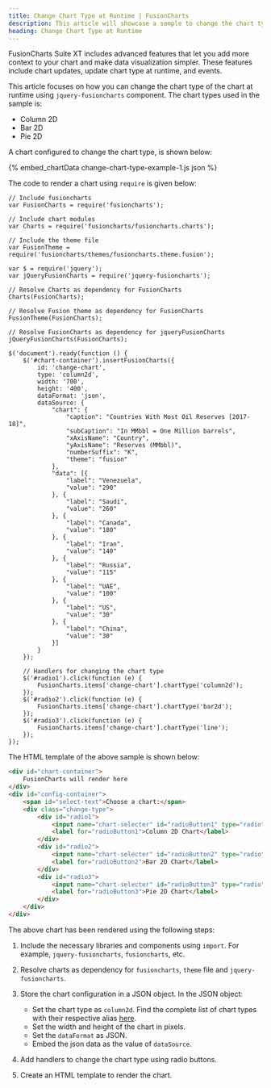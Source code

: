 ```yaml
---
title: Change Chart Type at Runtime | FusionCharts
description: This article will showcase a sample to change the chart type at runtime.
heading: Change Chart Type at Runtime
---
```


FusionCharts Suite XT includes advanced features that let you add more context to your chart and make data visualization simpler. These features include chart updates, update chart type at runtime, and events.

This article focuses on how you can change the chart type of the chart at runtime using `jquery-fusioncharts` component. The chart types used in the sample is:

* Column 2D
* Bar 2D
* Pie 2D

A chart configured to change the chart type, is shown below:

{% embed_chartData change-chart-type-example-1.js json %}

The code to render a chart using `require` is given below:

```
// Include fusioncharts
var FusionCharts = require('fusioncharts');

// Include chart modules
var Charts = require('fusioncharts/fusioncharts.charts');

// Include the theme file
var FusionTheme = require('fusioncharts/themes/fusioncharts.theme.fusion');

var $ = require('jquery');
var jQueryFusionCharts = require('jquery-fusioncharts');

// Resolve Charts as dependency for FusionCharts
Charts(FusionCharts); 

// Resolve Fusion theme as dependency for FusionCharts
FusionTheme(FusionCharts); 

// Resolve FusionCharts as dependency for jqueryFusionCharts
jQueryFusionCharts(FusionCharts); 

$('document').ready(function () {
    $('#chart-container').insertFusionCharts({
        id: 'change-chart',
        type: 'column2d',
        width: '700',
        height: '400',
        dataFormat: 'json',
        dataSource: {
            "chart": {
                "caption": "Countries With Most Oil Reserves [2017-18]",
                "subCaption": "In MMbbl = One Million barrels",
                "xAxisName": "Country",
                "yAxisName": "Reserves (MMbbl)",
                "numberSuffix": "K",
                "theme": "fusion"
            },
            "data": [{
                "label": "Venezuela",
                "value": "290"
            }, {
                "label": "Saudi",
                "value": "260"
            }, {
                "label": "Canada",
                "value": "180"
            }, {
                "label": "Iran",
                "value": "140"
            }, {
                "label": "Russia",
                "value": "115"
            }, {
                "label": "UAE",
                "value": "100"
            }, {
                "label": "US",
                "value": "30"
            }, {
                "label": "China",
                "value": "30"
            }]
        }
    });

    // Handlers for changing the chart type
    $('#radio1').click(function (e) {
        FusionCharts.items['change-chart'].chartType('column2d');
    });
    $('#radio2').click(function (e) {
        FusionCharts.items['change-chart'].chartType('bar2d');
    });
    $('#radio3').click(function (e) {
        FusionCharts.items['change-chart'].chartType('line');
    });
});
```

The HTML template of the above sample is shown below:

```HTML
<div id="chart-container">
    FusionCharts will render here
</div>
<div id="config-container">
    <span id="select-text">Choose a chart:</span>
    <div class="change-type">
        <div id="radio1">
            <input name="chart-selecter" id="radioButton1" type="radio" checked="checked"/>
            <label for="radioButton1">Column 2D Chart</label>
        </div>
        <div id="radio2">
            <input name="chart-selecter" id="radioButton2" type="radio"/>
            <label for="radioButton2">Bar 2D Chart</label>
        </div>
        <div id="radio3">
            <input name="chart-selecter" id="radioButton3" type="radio"/>
            <label for="radioButton3">Pie 2D Chart</label>
        </div>
    </div>
</div>
```

The above chart has been rendered using the following steps:

1. Include the necessary libraries and components using `import`. For example, `jquery-fusioncharts`, `fusioncharts`, etc.

2. Resolve charts as dependency for `fusioncharts`, `theme` file and `jquery-fusioncharts`. 

3. Store the chart configuration in a JSON object. In the JSON object:
    * Set the chart type as `column2d`. Find the complete list of chart types with their respective alias [here](https://www.fusioncharts.com/dev/chart-guide/list-of-charts).
    * Set the width and height of the chart in pixels. 
    * Set the `dataFormat` as JSON.
    * Embed the json data as the value of `dataSource`.

4. Add handlers to change the chart type using radio buttons.

5. Create an HTML template to render the chart.